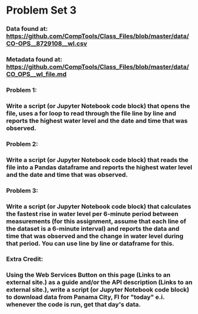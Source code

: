 # Problem Set 3
### Data found at: https://github.com/CompTools/Class_Files/blob/master/data/CO-OPS__8729108__wl.csv
### Metadata found at: https://github.com/CompTools/Class_Files/blob/master/data/CO_OPS__wl_file.md

### Problem 1:
### Write a script (or Jupyter Notebook code block) that opens the file, uses a for loop to read through the file line by line and reports the highest water level and the date and time that was observed.

### Problem 2:
### Write a script (or Jupyter Notebook code block) that reads the file into a Pandas dataframe and reports the highest water level and the date and time that was observed.

### Problem 3:
### Write a script (or Jupyter Notebook code block) that calculates the fastest rise in water level per 6-minute period between measurements (for this assignment, assume that each line of the dataset is a 6-minute interval) and reports the data and time that was observed and the change in water level during that period. You can use line by line or dataframe for this.

### Extra Credit:
### Using the Web Services Button on this page (Links to an external site.) as a guide and/or the API description (Links to an external site.), write a script (or Jupyter Notebook code block) to download data from Panama City, Fl for "today" e.i. whenever the code is run, get that day's data.
